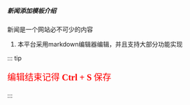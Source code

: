 ##### 新闻添加模板介绍

新闻是一个网站必不可少的内容

1. 本平台采用markdown编辑器编辑，并且支持大部分功能实现

::: tip
<p style="color: red; font-family: '楷体'; font-size: 20px;">编辑结束记得 <b>Ctrl + S</b> 保存</p>
:::